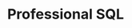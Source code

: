 ---
layout: workshop
title: Professional SQL
weight: 3
permalink: "/services/training/2017-12-03-professional-sql"
redirect_from: "/training/2017-12-03-professional-sql"
category: Back End & Full Stack
description: Most developers stick to performing the basic CRUD operations on their
  database, but modern projects like SQLite, PostgreSQL and MySQL can do *so* much
  more. In this course, we'll discuss a wide range of features that can serve to keep
  data layer speedy, scalable and consistent.
image: "/images/training/2017-12-03-professional-sql.png"
stages:
- title: 'Programming your database '
  description: There are often advantages to setting up a database so that common
    tasks can be performed easily and by name. This way, we can more simply refer
    to these operations in our application logic, and rely on always getting the consistently
    correct behavior.
  duration: 290
  agenda_items:
  - title: Welcome and Tech Check
    description: We’ll get to know each other and ensure everyone is set up for the
      workshop project.
    item_type: lecture
    start_time: '9:00'
    duration: 15
  - title: Views
    description: 'Views are just queries stored in our database. We can use them in
      queries by name, as if they’re another table.

'
    item_type: lecture
    start_time: '9:15'
    duration: 20
  - title: 'EXERCISE: Views for Dashboard Stats'
    description: We’ll build a few queries for a “dashboard”, showing high-level statistics
      from our database. As we may have several applications that should retrieve
      the same result set, we’ll need to set our queries up as views - this may get
      a bit complicated.
    item_type: exercise
    start_time: '9:35'
    duration: 25
  - title: Prepared Statements
    description: 'Prepared statements allow us to create, parse and plan a parameterized
      database query. We''ll pass values into a statement object later to evaluate
      it, just like a regular query. Depending on which database solution you are
      working with, prepared statements may be stored in the database itself (and
      shared across all clients), or created as an object in your application code. '
    item_type: lecture
    start_time: '10:00'
    duration: 20
  - title: 'EXERCISE: Prepared Statements'
    description: As the database connection is initially set up, build some prepared
      statements to power the “customer stats” feature.
    item_type: exercise
    start_time: '10:20'
    duration: 20
  - title: Triggers & Procedural SQL
    description: Triggers are pieces of procedural code that are automatically executed
      at a particular moment in time. There are many uses for triggers, and for the
      most part, this is a feature which works across SQLite, PostgreSQL and MySQL.
    item_type: lecture
    start_time: '10:40'
    duration: 40
  - title: 'EXERCISE: Order Totals'
    description: Currently, it would be prohibitively expensive (in terms of CPU)
      to add an “Order Total” column onto the `/orders/` page, due to the cost of
      *aggregate function* on a HUGE table (`Order x OrderDetail`). We can use another
      approach involving new `OrderTotal` column and a trigger. Whenever an OrderDetail
      row changes, update the `OrderTotal` value for the appropriate order.
    item_type: exercise
    start_time: '11:20'
    duration: 30
  - title: Materialized Views
    description: Materialized views can be used just like regular views. The key difference
      is that they exist as “refreshable” but nonetheless persisted tables in the
      database. To put it another way, materialized views need to be recalculated
      periodically, but certainly not on a per-query basis.
    item_type: lecture
    start_time: '11:50'
    duration: 30
  - title: 'EXERCISE: Better Dashboard Stats'
    description: A dashboard is a great potential use case for materialized views,
      as it displays stats that are not changing from minute-to-minute. We can probably
      get away with running a few really intense queries once per hour, per day, etc…
      Once the work is done, the result set can be queried just as speedily as any
      other table.
    item_type: exercise
    start_time: '12:20'
    duration: 30
  - title: Lunch
    description: Break for lunch.
    item_type: break
    start_time: '12:50'
    duration: 60
- title: 'Relational DB: The Next-Generation'
  description: |-
    Over the last decade, there has been a lot of excitement around databases that are decidedly NOT relational. We have seen a rise in popularity around Key-Value stores like Memcached and Redis due to their pubsub system, and a movement toward “NoSQL” databases that offer greater flexibility for storing objects of widely-varying shapes.

    The great news is that hosted relational databases have caught up! Starting with PostgreSQL 9.4 and MySQL 5.7 support JSON as a column type, first-class pubs systems, full-text search and more!
  duration: 180
  agenda_items:
  - title: Structured Data Types
    description: Starting with PostgreSQL 9.4 and MySQL 5.7, we can create JSON and
      array columns. The main benefit of storing these values as structured data (as
      opposed to “stringifying” them) is that we can query INTO the values via more
      sophisticated mechanisms than “does this string match”.
    item_type: lecture
    start_time: '13:50'
    duration: 30
  - title: 'EXERCISE: Tagged Products'
    description: Create a new database migration to add a `tags` array column to the
      `Product` table. This should allow us to do some non-hierarchical categorization
      on the product list (i.e., “Sauces”, “Bakery”, “Beverages”).
    item_type: exercise
    start_time: '14:20'
    duration: 30
  - title: 'EXERCISE: Customer Preferences'
    description: Create a new database migration to add a `preferences` column for
      json values to the `Customer` table. Present the information on the customer’s
      page.
    item_type: exercise
    start_time: '14:50'
    duration: 30
  - title: Pub/Sub
    description: 'A publish-subscribe (pubsub) system is a software architecture pattern
      where publishers push messages into “channels”, and subscribers who have an
      interest in particular channels receive them. Publishers and subscribers have
      no direct knowledge of each other. '
    item_type: lecture
    start_time: '15:20'
    duration: 20
  - title: 'EXERCISE: Auto-Refreshing Dashboard'
    description: Whenever a new order is created, use the existing web socket mechanism
      with `LISTEN` and `NOTIFY` calls to trigger a page refresh (if users are viewing
      the dashboard).
    item_type: exercise
    start_time: '15:40'
    duration: 20
  - title: Full Text Search
    description: |-
      When implementing a search-engine-like feature on a web application, typically the results must very closely match the search term. In the past, this limitation was countered by adding new system components like Apache [Solr](http://lucene.apache.org/solr/) and [Lucene]( [Apache Lucene - Apache Lucene Core]https://lucene.apache.org/core/). Setting these up is a daunting task, to say the least, and is absolutely overkill for many use cases.

      Thankfully, modern versions of PostgreSQL and MySQL feature simplified versions of this technology. We can perform a search against multiple fields, specifying how much “weight” should be given to each field.
    item_type: lecture
    start_time: '16:00'
    duration: 30
  - title: 'EXERCISE: Global Search'
    description: There’s currently a “global search” feature on our workshop app,
      which uses an overly simplistic and narrow mechanism to find relevant results.
      Upgrade this feature using our database’s full text search feature set.
    item_type: exercise
    start_time: '16:30'
    duration: 20
- title: Hosted DB Administration
  description: "Most developers put off learning how to properly manage a production
    database service until a major problem occurs. We will save you this pain, and
    teach you ahead of time how to:\n* Create and restore from backups (including
    **restoring to a specific point-in-time!**) \n* Clone your production data, for
    use in a staging or development environment\n* Monitor CPU usage, and identify
    excessively costly queries"
  duration: 70
  agenda_items:
  - title: Command line and backup
    description: While the GUI tools we have been using are most developers’ first
      choice when it comes to DB tools, when working with production systems you’ll
      often end up using SSH in a machine that’s not accessible from the outside world.
      We’ll learn a couple of common tasks relating to database setup, analysis and
      maintenance — all of which can be done from a POSIX-compliant command line.
    item_type: lecture
    start_time: '16:50'
    duration: 30
  - title: Performance and optimization
    description: "Particularly if you are using a high-performance backend language
      that allows a very high degree of concurrency, your database may end up becoming
      your #1 performance bottleneck. We’ll look at: \n* a couple of “first pass”
      optimizations you can perform on your production database,\n* an auditing tool
      you can use to keep track of costly queries,\n* setting up a read-only replica
      that you can hit hard without disrupting your primary database server."
    item_type: lecture
    start_time: '17:20'
    duration: 30
  - title: Wrap Up
    description: We'll recap everything we've learned today, and talk about resources
      for continued education.
    item_type: lecture
    start_time: '17:50'
    duration: 10
---